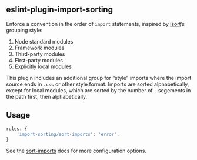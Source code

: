 ## eslint-plugin-import-sorting

Enforce a convention in the order of `import` statements, inspired by [isort](https://timothycrosley.github.io/isort/#how-does-isort-work)’s grouping style:

1. Node standard modules
2. Framework modules
3. Third-party modules
4. First-party modules
5. Explicitly local modules

This plugin includes an additional group for “style” imports where the import source ends in `.css` or other style format. Imports are sorted alphabetically, except for local modules, which are sorted by the number of `.` segements in the path first, then alphabetically.

## Usage

```js
rules: {
	'import-sorting/sort-imports': 'error',
}
```

See the [sort-imports](https://github.com/stormwarning/eslint-plugin-import-sorting/blob/main/docs/rules/sort-imports.md) docs for more configuration options.
